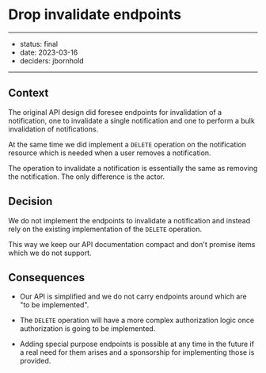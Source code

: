# Drop invalidate endpoints


---

- status: final
- date: 2023-03-16
- deciders: jbornhold

---

## Context

The original API design did foresee endpoints for invalidation of a
notification, one to invalidate a single notification and one to perform a bulk
invalidation of notifications.

At the same time we did implement a `DELETE` operation on the notification
resource which is needed when a user removes a notification.

The operation to invalidate a notification is essentially the same as removing
the notification. The only difference is the actor.


## Decision

We do not implement the endpoints to invalidate a notification and instead rely
on the existing implementation of the `DELETE` operation.

This way we keep our API documentation compact and don't promise items which we
do not support.


## Consequences

- Our API is simplified and we do not carry endpoints around which are "to be
  implemented".

- The `DELETE` operation will have a more complex authorization logic once
  authorization is going to be implemented.

- Adding special purpose endpoints is possible at any time in the future if a
  real need for them arises and a sponsorship for implementing those is
  provided.
